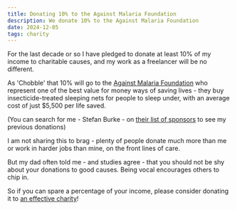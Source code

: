 ```yaml
---
title: Donating 10% to the Against Malaria Foundation
description: We donate 10% to the Against Malaria Foundation 
date: 2024-12-05
tags: charity
---
```


For the last decade or so I have pledged to donate at least 10% of my income to charitable causes, and my work as a freelancer will be no different.

As 'Chobble' that 10% will go to the [Against Malaria Foundation](https://www.againstmalaria.com) who represent one of the best value for money ways of saving lives - they buy insecticide-treated sleeping nets for people to sleep under, with an average cost of just $5,500 per life saved.

(You can search for me - Stefan Burke - on [their list of sponsors](https://www.againstmalaria.com/Donations.aspx) to see my previous donations)

I am not sharing this to brag - plenty of people donate much more than me or work in harder jobs than mine, on the front lines of care.

But my dad often told me - and studies agree - that you should not be shy about your donations to good causes. Being vocal encourages others to chip in.

So if you can spare a percentage of your income, please consider donating it to [an effective charity](https://www.givewell.org/)!
